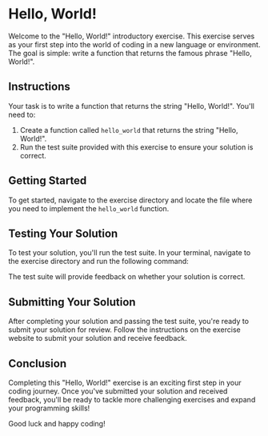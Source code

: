 # Hello, World!

Welcome to the "Hello, World!" introductory exercise. This exercise serves as your first step into the world of coding in a new language or environment. The goal is simple: write a function that returns the famous phrase "Hello, World!".

## Instructions

Your task is to write a function that returns the string "Hello, World!". You'll need to:

1. Create a function called `hello_world` that returns the string "Hello, World!".
2. Run the test suite provided with this exercise to ensure your solution is correct.

## Getting Started

To get started, navigate to the exercise directory and locate the file where you need to implement the `hello_world` function.

## Testing Your Solution

To test your solution, you'll run the test suite. In your terminal, navigate to the exercise directory and run the following command:


The test suite will provide feedback on whether your solution is correct.

## Submitting Your Solution

After completing your solution and passing the test suite, you're ready to submit your solution for review. Follow the instructions on the exercise website to submit your solution and receive feedback.

## Conclusion

Completing this "Hello, World!" exercise is an exciting first step in your coding journey. Once you've submitted your solution and received feedback, you'll be ready to tackle more challenging exercises and expand your programming skills!

Good luck and happy coding!
